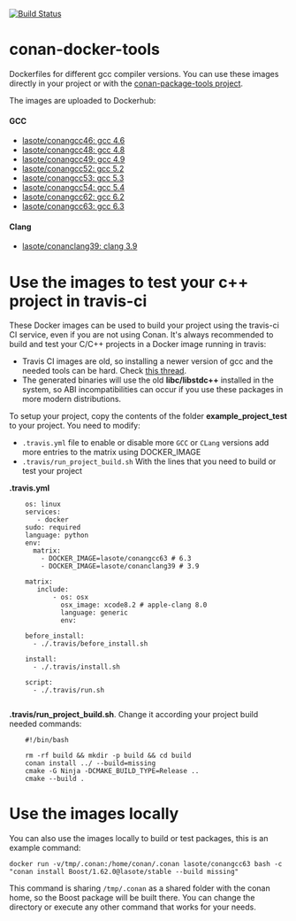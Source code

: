 [![Build Status](https://travis-ci.org/lasote/conan-docker-tools.svg?branch=master)](https://travis-ci.org/lasote/conan-docker-tools)
# conan-docker-tools

Dockerfiles for different gcc compiler versions.
You can use these images directly in your project or with the [conan-package-tools project](https://github.com/conan-io/conan-package-tools).

The images are uploaded to Dockerhub:

#### GCC
- [lasote/conangcc46: gcc 4.6](https://hub.docker.com/r/lasote/conangcc46/)
- [lasote/conangcc48: gcc 4.8](https://hub.docker.com/r/lasote/conangcc48/)
- [lasote/conangcc49: gcc 4.9](https://hub.docker.com/r/lasote/conangcc49/)
- [lasote/conangcc52: gcc 5.2](https://hub.docker.com/r/lasote/conangcc52/)
- [lasote/conangcc53: gcc 5.3](https://hub.docker.com/r/lasote/conangcc53/)
- [lasote/conangcc54: gcc 5.4](https://hub.docker.com/r/lasote/conangcc54/)
- [lasote/conangcc62: gcc 6.2](https://hub.docker.com/r/lasote/conangcc62/)
- [lasote/conangcc63: gcc 6.3](https://hub.docker.com/r/lasote/conangcc63/)

#### Clang
- [lasote/conanclang39: clang 3.9](https://hub.docker.com/r/lasote/conanclang39/)

Use the images to test your c++ project in travis-ci
======================================================

These Docker images can be used to build your project using the travis-ci CI service, even if you are not using Conan.
It's always recommended to build and test your C/C++ projects in a Docker image running in travis:

- Travis CI images are old, so installing a newer version of gcc and the needed tools can be hard. Check [this thread](https://github.com/travis-ci/travis-ci/issues/6300).
- The generated binaries will use the old **libc/libstdc++** installed in the system, so ABI incompatibilities
      can occur if you use these packages in more modern distributions.

To setup your project, copy the contents of the folder **example_project_test** to your project.
You need to modify:

- ``.travis.yml`` file to enable or disable more ``GCC`` or ``CLang`` versions add more entries to the matrix using DOCKER_IMAGE
- ``.travis/run_project_build.sh`` With the lines that you need to build or test your project

**.travis.yml**

```
    os: linux
    services:
       - docker
    sudo: required
    language: python
    env:
      matrix:
        - DOCKER_IMAGE=lasote/conangcc63 # 6.3
        - DOCKER_IMAGE=lasote/conanclang39 # 3.9

    matrix:
       include:
           - os: osx
             osx_image: xcode8.2 # apple-clang 8.0
             language: generic
             env:

    before_install:
      - ./.travis/before_install.sh

    install:
      - ./.travis/install.sh

    script:
      - ./.travis/run.sh


```

**.travis/run_project_build.sh**. Change it according your project build needed commands:

```
    #!/bin/bash

    rm -rf build && mkdir -p build && cd build
    conan install ../ --build=missing
    cmake -G Ninja -DCMAKE_BUILD_TYPE=Release ..
    cmake --build .

```


Use the images locally
======================

You can also use the images locally to build or test packages, this is an example command:

```
docker run -v/tmp/.conan:/home/conan/.conan lasote/conangcc63 bash -c "conan install Boost/1.62.0@lasote/stable --build missing"
```

This command is sharing ``/tmp/.conan`` as a shared folder with the conan home, so the Boost package will be built there.
You can change the directory or execute any other command that works for your needs.


